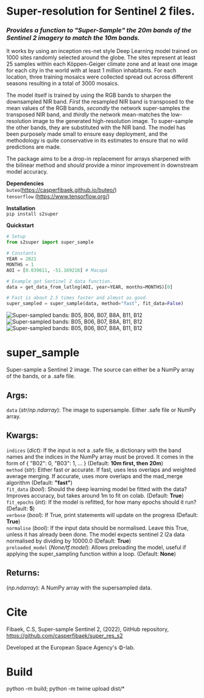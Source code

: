 # Super-resolution for Sentinel 2 files.

### *Provides a function to "Super-Sample" the 20m bands of the Sentinel 2 imagery to match the 10m bands.*

It works by using an inception res-net style Deep Learning model trained on 1000 sites randomly selected around the globe.
The sites represent at least 25 samples within each Köppen-Geiger climate zone and at least one image for each city in the world with at least 1 million inhabitants. For each location, three training mosaics were collected spread out across different seasons resulting in a total of 3000 mosaics.

The model itself is trained by using the RGB bands to sharpen the downsampled NIR band. *First* the resampled NIR band is transposed to the mean values of the RGB bands, *secondly* the network super-samples the transposed NIR band, and *thirdly* the network mean-matches the low-resolution image to the generated high-resolution image. To super-sample the other bands, they are substituted with the NIR band. The model has been purposely made small to ensure easy deployment, and the methodology is quite conservative in its estimates to ensure that no wild predictions are made.

The package aims to be a drop-in replacement for arrays sharpened with the bilinear method and _should_ provide a minor improvement in downstream model accuracy.

**Dependencies** </br>
`buteo`(https://casperfibaek.github.io/buteo/) </br>
`tensorflow` (https://www.tensorflow.org/) </br>

**Installation** </br>
`pip install s2super` </br>

**Quickstart**
```python
# Setup
from s2super import super_sample

# Constants
YEAR = 2021
MONTHS = 1
AOI = [0.039611, -51.169216] # Macapá

# Example get Sentinel 2 data function.
data = get_data_from_latlng(AOI, year=YEAR, months=MONTHS)[0] 

# Fast is about 2.5 times faster and almost as good.
super_sampled = super_sample(data, method="fast", fit_data=False)
```

![Super-sampled bands: B05, B06, B07, B8A, B11, B12](https://github.com/casperfibaek/super_res_s2/raw/main/Macapa.png)
![Super-sampled bands: B05, B06, B07, B8A, B11, B12](https://github.com/casperfibaek/super_res_s2/raw/main/Okavango.png)
![Super-sampled bands: B05, B06, B07, B8A, B11, B12](https://github.com/casperfibaek/super_res_s2/raw/main/Copenhagen.png)

# super_sample
Super-sample a Sentinel 2 image. The source can either be a NumPy array of the bands, or a .safe file.

## Args:
`data` (_str_/_np.ndarray_): The image to supersample. Either .safe file or NumPy array. </br>

## Kwargs:
`indices` (_dict_): If the input is not a .safe file, a dictionary with the band names and the indices in the NumPy array must be proved. It comes in the form of { "B02": 0, "B03": 1, ... } (Default: **10m first, then 20m**) </br>
`method` (_str_): Either fast or accurate. If fast, uses less overlaps and weighted average merging. If accurate, uses more overlaps and the mad_merge algorithm (Default: **"fast"**) </br>
`fit_data` (_bool_): Should the deep learning model be fitted with the data? Improves accuracy, but takes around 1m to fit on colab. (Default: **True**) </br>
`fit_epochs` (_int_): If the model is refitted, for how many epochs should it run? (Default: **5**) </br>
`verbose` (_bool_): If True, print statements will update on the progress (Default: **True**) </br>
`normalise` (_bool_): If the input data should be normalised. Leave this True, unless it has already been done. The model expects sentinel 2 l2a data normalised by dividing by 10000.0 (Default: **True**) </br>
`preloaded_model` (_None/tf.model_): Allows preloading the model, useful if applying the super_sampling function within a loop. (Default: **None**) </br>

## Returns:
(_np.ndarray_): A NumPy array with the supersampled data.

# Cite
Fibaek, C.S, Super-sample Sentinel 2, (2022), GitHub repository, https://github.com/casperfibaek/super_res_s2

Developed at the European Space Agency's Φ-lab.

# Build
python -m build; python -m twine upload dist/*
